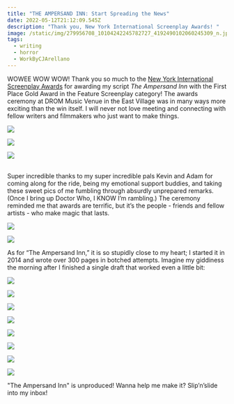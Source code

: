 ```yaml
---
title: "THE AMPERSAND INN: Start Spreading the News"
date: 2022-05-12T21:12:09.545Z
description: "Thank you, New York International Screenplay Awards! "
image: /static/img/279956708_10104242245782727_4192490102060245309_n.jpg
tags:
  - writing
  - horror
  - WorkByCJArellano
---
```

WOWEE WOW WOW! Thank you so much to the [New York International Screenplay Awards](https://nyisa.com/#archive-2022) for awarding my script *The Ampersand Inn* with the First Place Gold Award in the Feature Screenplay category! The awards ceremony at DROM Music Venue in the East Village was in many ways more exciting than the win itself. I will never not love meeting and connecting with fellow writers and filmmakers who just want to make things.  

![](/static/img/279956708_10104242245782727_4192490102060245309_n.jpg)

![](/static/img/280536544_10104242245767757_8841574012743100875_n.jpg)

![](/static/img/5279855508_10104242245772747_7622903366958180888_n.jpg)

\
Super incredible thanks to my super incredible pals Kevin and Adam for coming along for the ride, being my emotional support buddies, and taking these sweet pics of me fumbling through absurdly unprepared remarks. (Once I bring up Doctor Who, I KNOW I’m rambling.) The ceremony reminded me that awards are terrific, but it’s the people - friends and fellow artists - who make magic that lasts.

![](/static/img/279889835_10104242245762767_8639637562257390218_n.jpg)

![](/static/img/279847578_10104242245787717_509692713505015496_n.jpg)

As for “The Ampersand Inn,” it is so stupidly close to my heart; I started it in 2014 and wrote over 300 pages in botched attempts. Imagine my giddiness the morning after I finished a single draft that worked even a little bit: 

![](/static/img/img_3753.jpeg)

![](/static/img/img_3754.jpeg)

![](/static/img/img_3755.jpeg)

![](/static/img/img_3756.jpeg)

![](/static/img/img_3757.jpeg)

![](/static/img/img_3758.jpeg)

![](/static/img/img_3759.jpeg)

![](/static/img/img_3760.jpeg)

"The Ampersand Inn" is unproduced! Wanna help me make it? Slip’n’slide into my inbox!